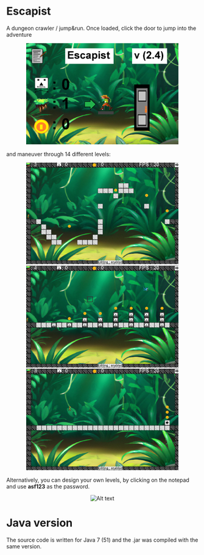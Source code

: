 # Escapist
A dungeon crawler / jump&run. Once loaded, click the door to jump into the adventure

<p align="center">
  <img src="resources/r1.png" alt="Alt text" width="400">
</p>

and maneuver through 14 different levels:

<p align="center">
  <img src="resources/r3.png" alt="Alt text" width="400">
  <img src="resources/r4.png" alt="Alt text" width="400">
  <img src="resources/r5.png" alt="Alt text" width="400">
</p>

Alternatively, you can design your own levels, by clicking on the notepad and use **asf123** as the password.

<p align="center">
  <img src="resources/images/r4.png" alt="Alt text" width="400">
</p>

# Java version
The source code is written for Java 7 (51) and the .jar was compiled with the same version.
